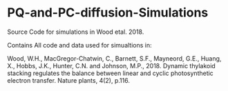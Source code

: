 # PQ-and-PC-diffusion-Simulations
Source Code for simulations in Wood etal. 2018.

Contains All code and data used for simualtions in:

Wood, W.H., MacGregor-Chatwin, C., Barnett, S.F., Mayneord, G.E., Huang, X., Hobbs, J.K., Hunter, C.N. and Johnson, M.P., 2018. Dynamic thylakoid stacking regulates the balance between linear and cyclic photosynthetic electron transfer. Nature plants, 4(2), p.116.
